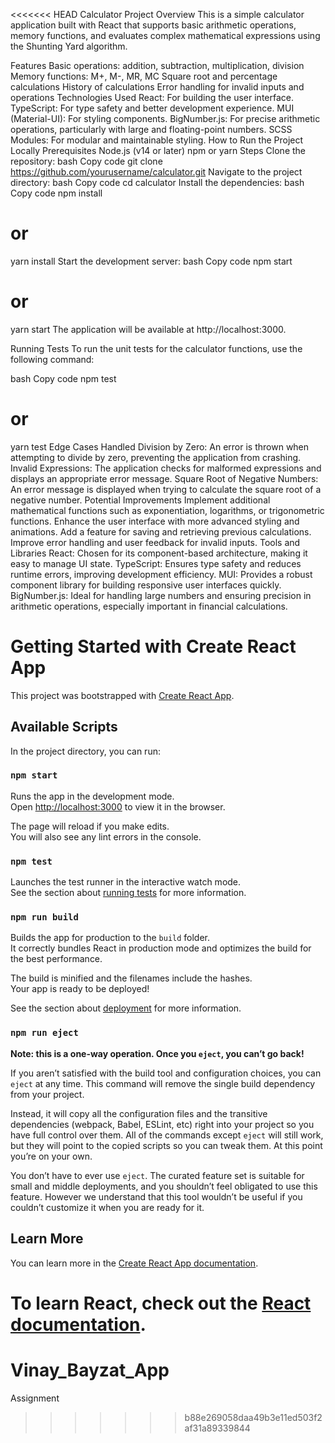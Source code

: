 <<<<<<< HEAD
Calculator Project
Overview
This is a simple calculator application built with React that supports basic arithmetic operations, memory functions, and evaluates complex mathematical expressions using the Shunting Yard algorithm.

Features
Basic operations: addition, subtraction, multiplication, division
Memory functions: M+, M-, MR, MC
Square root and percentage calculations
History of calculations
Error handling for invalid inputs and operations
Technologies Used
React: For building the user interface.
TypeScript: For type safety and better development experience.
MUI (Material-UI): For styling components.
BigNumber.js: For precise arithmetic operations, particularly with large and floating-point numbers.
SCSS Modules: For modular and maintainable styling.
How to Run the Project Locally
Prerequisites
Node.js (v14 or later)
npm or yarn
Steps
Clone the repository:
bash
Copy code
git clone https://github.com/yourusername/calculator.git
Navigate to the project directory:
bash
Copy code
cd calculator
Install the dependencies:
bash
Copy code
npm install
# or
yarn install
Start the development server:
bash
Copy code
npm start
# or
yarn start
The application will be available at http://localhost:3000.

Running Tests
To run the unit tests for the calculator functions, use the following command:

bash
Copy code
npm test
# or
yarn test
Edge Cases Handled
Division by Zero: An error is thrown when attempting to divide by zero, preventing the application from crashing.
Invalid Expressions: The application checks for malformed expressions and displays an appropriate error message.
Square Root of Negative Numbers: An error message is displayed when trying to calculate the square root of a negative number.
Potential Improvements
Implement additional mathematical functions such as exponentiation, logarithms, or trigonometric functions.
Enhance the user interface with more advanced styling and animations.
Add a feature for saving and retrieving previous calculations.
Improve error handling and user feedback for invalid inputs.
Tools and Libraries
React: Chosen for its component-based architecture, making it easy to manage UI state.
TypeScript: Ensures type safety and reduces runtime errors, improving development efficiency.
MUI: Provides a robust component library for building responsive user interfaces quickly.
BigNumber.js: Ideal for handling large numbers and ensuring precision in arithmetic operations, especially important in financial calculations. 
# Getting Started with Create React App

This project was bootstrapped with [Create React App](https://github.com/facebook/create-react-app).

## Available Scripts

In the project directory, you can run:

### `npm start`

Runs the app in the development mode.\
Open [http://localhost:3000](http://localhost:3000) to view it in the browser.

The page will reload if you make edits.\
You will also see any lint errors in the console.

### `npm test`

Launches the test runner in the interactive watch mode.\
See the section about [running tests](https://facebook.github.io/create-react-app/docs/running-tests) for more information.

### `npm run build`

Builds the app for production to the `build` folder.\
It correctly bundles React in production mode and optimizes the build for the best performance.

The build is minified and the filenames include the hashes.\
Your app is ready to be deployed!

See the section about [deployment](https://facebook.github.io/create-react-app/docs/deployment) for more information.

### `npm run eject`

**Note: this is a one-way operation. Once you `eject`, you can’t go back!**

If you aren’t satisfied with the build tool and configuration choices, you can `eject` at any time. This command will remove the single build dependency from your project.

Instead, it will copy all the configuration files and the transitive dependencies (webpack, Babel, ESLint, etc) right into your project so you have full control over them. All of the commands except `eject` will still work, but they will point to the copied scripts so you can tweak them. At this point you’re on your own.

You don’t have to ever use `eject`. The curated feature set is suitable for small and middle deployments, and you shouldn’t feel obligated to use this feature. However we understand that this tool wouldn’t be useful if you couldn’t customize it when you are ready for it.

## Learn More

You can learn more in the [Create React App documentation](https://facebook.github.io/create-react-app/docs/getting-started).

To learn React, check out the [React documentation](https://reactjs.org/).
=======
# Vinay_Bayzat_App
Assignment
>>>>>>> b88e269058daa49b3e11ed503f2af31a89339844
